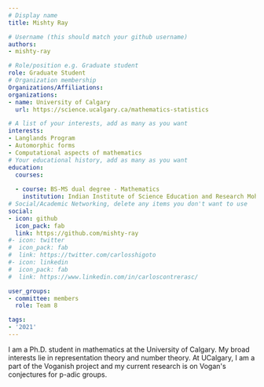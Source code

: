 ```yaml
---
# Display name
title: Mishty Ray

# Username (this should match your github username)
authors:
- mishty-ray

# Role/position e.g. Graduate student
role: Graduate Student
# Organization membership
Organizations/Affiliations:
organizations:
- name: University of Calgary
  url: https://science.ucalgary.ca/mathematics-statistics

# A list of your interests, add as many as you want
interests:
- Langlands Program
- Automorphic forms
- Computational aspects of mathematics
# Your educational history, add as many as you want
education:
  courses:
 
  - course: BS-MS dual degree - Mathematics
    institution: Indian Institute of Science Education and Research Mohali
# Social/Academic Networking, delete any items you don't want to use
social:
- icon: github
  icon_pack: fab
  link: https://github.com/mishty-ray
#- icon: twitter
#  icon_pack: fab
#  link: https://twitter.com/carlosshigoto
#- icon: linkedin
#  icon_pack: fab
#  link: https://www.linkedin.com/in/carloscontrerasc/

user_groups:
- committee: members
  role: Team 8 

tags:
- '2021'
---
```

I am a Ph.D. student in mathematics at the University of Calgary. My broad interests lie in representation theory and number theory. At UCalgary, I am a part of the Voganish project and my current research is on Vogan's conjectures for p-adic groups.  
